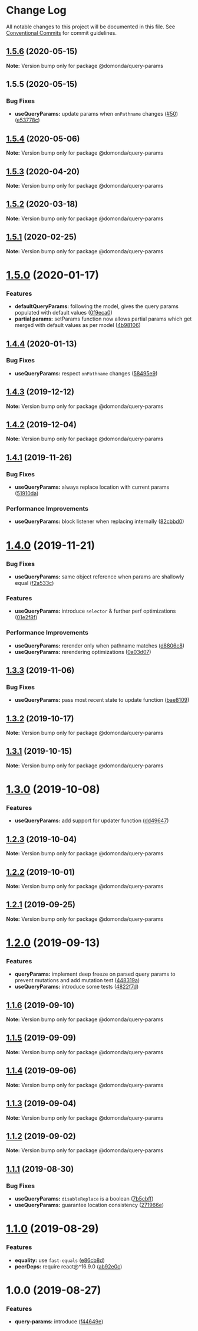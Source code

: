 # Change Log

All notable changes to this project will be documented in this file.
See [Conventional Commits](https://conventionalcommits.org) for commit guidelines.

## [1.5.6](https://github.com/domonda/domonda-js/compare/@domonda/query-params@1.5.5...@domonda/query-params@1.5.6) (2020-05-15)

**Note:** Version bump only for package @domonda/query-params





## 1.5.5 (2020-05-15)

### Bug Fixes

* **useQueryParams:** update params when `onPathname` changes ([#50](https://github.com/domonda/domonda-js/issues/50)) ([e53778c](https://github.com/domonda/domonda-js/commit/e53778cfe85e3fb318018bef81f6dde7853cea01))





## [1.5.4](https://github.com/domonda/domonda-js/compare/@domonda/query-params@1.5.3...@domonda/query-params@1.5.4) (2020-05-06)

**Note:** Version bump only for package @domonda/query-params





## [1.5.3](https://github.com/domonda/domonda-js/compare/@domonda/query-params@1.5.2...@domonda/query-params@1.5.3) (2020-04-20)

**Note:** Version bump only for package @domonda/query-params





## [1.5.2](https://github.com/domonda/domonda-js/compare/@domonda/query-params@1.5.1...@domonda/query-params@1.5.2) (2020-03-18)

**Note:** Version bump only for package @domonda/query-params





## [1.5.1](https://github.com/domonda/domonda-js/compare/@domonda/query-params@1.5.0...@domonda/query-params@1.5.1) (2020-02-25)

**Note:** Version bump only for package @domonda/query-params





# [1.5.0](https://github.com/domonda/domonda-js/compare/@domonda/query-params@1.4.4...@domonda/query-params@1.5.0) (2020-01-17)


### Features

* **defaultQueryParams:** following the model, gives the query params populated with default values ([0f9eca0](https://github.com/domonda/domonda-js/commit/0f9eca0be2c5dfa78a463ad7530d214ddb5de39d))
* **partial params:** setParams function now allows partial params which get merged with default values as per model ([4b98106](https://github.com/domonda/domonda-js/commit/4b98106ad258632a0b06f7e70f406cfa93bee29f))





## [1.4.4](https://github.com/domonda/domonda-js/compare/@domonda/query-params@1.4.3...@domonda/query-params@1.4.4) (2020-01-13)


### Bug Fixes

* **useQueryParams:** respect `onPathname` changes ([58495e9](https://github.com/domonda/domonda-js/commit/58495e9fe6ec7bd859e9e2f4111c282cfe2817eb))





## [1.4.3](https://github.com/domonda/domonda-js/compare/@domonda/query-params@1.4.2...@domonda/query-params@1.4.3) (2019-12-12)

**Note:** Version bump only for package @domonda/query-params





## [1.4.2](https://github.com/domonda/domonda-js/compare/@domonda/query-params@1.4.1...@domonda/query-params@1.4.2) (2019-12-04)

**Note:** Version bump only for package @domonda/query-params





## [1.4.1](https://github.com/domonda/domonda-js/compare/@domonda/query-params@1.4.0...@domonda/query-params@1.4.1) (2019-11-26)


### Bug Fixes

* **useQueryParams:** always replace location with current params ([51910da](https://github.com/domonda/domonda-js/commit/51910daa2c6acb765e8457b62a4198e637eb0a1f))


### Performance Improvements

* **useQueryParams:** block listener when replacing internally ([82cbbd0](https://github.com/domonda/domonda-js/commit/82cbbd03f55ff9d05c718d7c54e132b01117db68))





# [1.4.0](https://github.com/domonda/domonda-js/compare/@domonda/query-params@1.3.3...@domonda/query-params@1.4.0) (2019-11-21)


### Bug Fixes

* **useQueryParams:** same object reference when params are shallowly equal ([f2a533c](https://github.com/domonda/domonda-js/commit/f2a533c34e68fd0f82501c2a17e5f8353443b1fa))


### Features

* **useQueryParams:** introduce `selector` & further perf optimizations ([01e2f8f](https://github.com/domonda/domonda-js/commit/01e2f8fdf0443a49c8e6e0cd09e79c7cd243ea4f))


### Performance Improvements

* **useQueryParams:** rerender only when pathname matches ([d8806c8](https://github.com/domonda/domonda-js/commit/d8806c8cb20fa27bd00e38205162fa06c7226bf1))
* **useQueryParams:** rerendering optimizations ([0a03d07](https://github.com/domonda/domonda-js/commit/0a03d074afe3c38233cce6d205f8fa24f063dce3))





## [1.3.3](https://github.com/domonda/domonda-js/compare/@domonda/query-params@1.3.2...@domonda/query-params@1.3.3) (2019-11-06)


### Bug Fixes

* **useQueryParams:** pass most recent state to update function ([bae8109](https://github.com/domonda/domonda-js/commit/bae8109c5138964524f6df89094f38db55be5e5d))





## [1.3.2](https://github.com/domonda/domonda-js/compare/@domonda/query-params@1.3.1...@domonda/query-params@1.3.2) (2019-10-17)

**Note:** Version bump only for package @domonda/query-params





## [1.3.1](https://github.com/domonda/domonda-js/compare/@domonda/query-params@1.3.0...@domonda/query-params@1.3.1) (2019-10-15)

**Note:** Version bump only for package @domonda/query-params





# [1.3.0](https://github.com/domonda/domonda-js/compare/@domonda/query-params@1.2.3...@domonda/query-params@1.3.0) (2019-10-08)


### Features

* **useQueryParams:** add support for updater function ([dd49647](https://github.com/domonda/domonda-js/commit/dd49647))





## [1.2.3](https://github.com/domonda/domonda-js/compare/@domonda/query-params@1.2.2...@domonda/query-params@1.2.3) (2019-10-04)

**Note:** Version bump only for package @domonda/query-params





## [1.2.2](https://github.com/domonda/domonda-js/compare/@domonda/query-params@1.2.1...@domonda/query-params@1.2.2) (2019-10-01)

**Note:** Version bump only for package @domonda/query-params





## [1.2.1](https://github.com/domonda/domonda-js/compare/@domonda/query-params@1.2.0...@domonda/query-params@1.2.1) (2019-09-25)

**Note:** Version bump only for package @domonda/query-params





# [1.2.0](https://github.com/domonda/domonda-js/compare/@domonda/query-params@1.1.6...@domonda/query-params@1.2.0) (2019-09-13)


### Features

* **queryParams:** implement deep freeze on parsed query params to prevent mutations and add mutation test ([448319a](https://github.com/domonda/domonda-js/commit/448319a))
* **useQueryParams:** introduce some tests ([4822f7d](https://github.com/domonda/domonda-js/commit/4822f7d))





## [1.1.6](https://github.com/domonda/domonda-js/compare/@domonda/query-params@1.1.5...@domonda/query-params@1.1.6) (2019-09-10)

**Note:** Version bump only for package @domonda/query-params





## [1.1.5](https://github.com/domonda/domonda-js/compare/@domonda/query-params@1.1.4...@domonda/query-params@1.1.5) (2019-09-09)

**Note:** Version bump only for package @domonda/query-params





## [1.1.4](https://github.com/domonda/domonda-js/compare/@domonda/query-params@1.1.3...@domonda/query-params@1.1.4) (2019-09-06)

**Note:** Version bump only for package @domonda/query-params





## [1.1.3](https://github.com/domonda/domonda-js/compare/@domonda/query-params@1.1.2...@domonda/query-params@1.1.3) (2019-09-04)

**Note:** Version bump only for package @domonda/query-params





## [1.1.2](https://github.com/domonda/domonda-js/compare/@domonda/query-params@1.1.1...@domonda/query-params@1.1.2) (2019-09-02)

**Note:** Version bump only for package @domonda/query-params





## [1.1.1](https://github.com/domonda/domonda-js/compare/@domonda/query-params@1.1.0...@domonda/query-params@1.1.1) (2019-08-30)


### Bug Fixes

* **useQueryParams:** `disableReplace` is a boolean ([7b5cbff](https://github.com/domonda/domonda-js/commit/7b5cbff))
* **useQueryParams:** guarantee location consistency ([271966e](https://github.com/domonda/domonda-js/commit/271966e))





# [1.1.0](https://github.com/domonda/domonda-js/compare/@domonda/query-params@1.0.0...@domonda/query-params@1.1.0) (2019-08-29)


### Features

* **equality:** use `fast-equals` ([e86cb8d](https://github.com/domonda/domonda-js/commit/e86cb8d))
* **peerDeps:** require react@^16.9.0 ([ab92e0c](https://github.com/domonda/domonda-js/commit/ab92e0c))





# 1.0.0 (2019-08-27)


### Features

* **query-params:** introduce ([f44649e](https://github.com/domonda/domonda-js/commit/f44649e))
